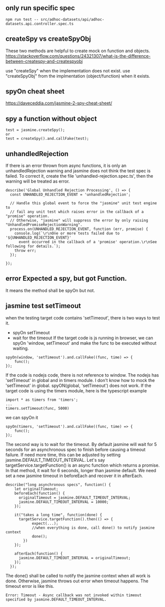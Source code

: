 
## only run specific spec
```
npm run test -- src/adhoc-datasets/api/adhoc-datasets.api.controller.spec.ts
```

## createSpy vs createSpyObj
These two methods are helpful to create mock on function and objects.
https://stackoverflow.com/questions/24321307/what-is-the-difference-between-createspy-and-createspyobj

use "createSpy" when the implementation does not exist.
use "createSpyObj" from the implmentation (object/function) when it exists.

## spyOn cheat sheet
https://daveceddia.com/jasmine-2-spy-cheat-sheet/

## spy a function without object
```
test = jasmine.createSpy();
or 
test = createSpy().and.callFake(test); 
```

## unhandledRejection
If there is an error thrown from async functions, it is only an unhandledRejection warning and jasmine does not think the test spec is failed. 
To correct it, create the file 'unhandled-rejection.spec.ts', then the warning will be treated as error.
```
describe('Global Unhandled Rejection Processing', () => {
  const UNHANDLED_REJECTION_EVENT = 'unhandledRejection';

  // Handle this global event to force the "jasmine" unit test engine to
  // fail any unit test which raises error in the callback of a "promise" operation.
  // Otherwise, "jasmine" will suppress the error by only raising "UnhandledPromiseRejectionWarning".
  process.on(UNHANDLED_REJECTION_EVENT, function (err, promise) {
    console.log(`\r\nOne or more tests failed due to '${UNHANDLED_REJECTION_EVENT}'
      event occurred in the callback of a 'promise' operation.\r\nSee following for details.`);
    throw err;
  });

});

```

## error Expected a spy, but got Function.
It means the method shall be spyOn but not. 

## jasmine test setTimeout
when the testing target code contains 'setTimeout', there is two ways to test it. 
- spyOn setTimeout
- wait for the timeout
If the target code is js running in browser, we can spyOn 'window, setTimeout' and make the func to be executed without waiting.
```
spyOn(window, 'setTimeout').and.callFake((func, time) => {
	func();
});
``` 
If the code is nodejs code, there is not reference to window. The nodejs has 'setTimeout' in global and in timers module.
I don't know how to mock the 'setTimeout' in global. spyON(global, 'setTimeout') does not work. 
If the target code is using the timers module, here is the typescript example 
```
import * as timers from 'timers';
...
timers.setTimeout(func, 5000)
```
we can spyOn it
```
spyOn(timers, 'setTimeout').and.callFake((func, time) => {
	func();
});
```

The second way is to wait for the timeout. 
By default jasmine will wait for 5 seconds for an asynchronous spec to finish before causing a timeout failure.
If need more time, this can be adjusted by setting jasmine.DEFAULT_TIMEOUT_INTERVAL.
Let's say targetService.targetFunction() is an async function which returns a promise. In that method, it wait for 6 seconds, longer than jasmine default. 
We need set a new jasmine timeout in beforeEach and recover it in afterEach. 
```
describe("long asynchronous specs", function() {
    let originalTimeout;
    beforeEach(function() {
      originalTimeout = jasmine.DEFAULT_TIMEOUT_INTERVAL;
      jasmine.DEFAULT_TIMEOUT_INTERVAL = 10000;
    });

    it("takes a long time", function(done) {
      targetService.targetFunction().then(() => {
      		expect(...);
      		//when everything is done, call done() to notify jasmine context
      		done();
      	})
    });

    afterEach(function() {
      jasmine.DEFAULT_TIMEOUT_INTERVAL = originalTimeout;
    });
  });

```
The done() shall be called to notify the jasmine context when all work is done. Otherwise, jasmine throws out error when timeout happens. The timeout error is like this.
```
Error: Timeout - Async callback was not invoked within timeout specified by jasmine.DEFAULT_TIMEOUT_INTERVAL.
```
